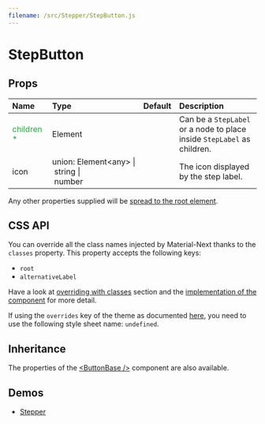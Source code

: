 ```yaml
---
filename: /src/Stepper/StepButton.js
---
```


<!--- This documentation is automatically generated, do not try to edit it. -->

# StepButton



## Props

| Name | Type | Default | Description |
|:-----|:-----|:--------|:------------|
| <span style="color: #31a148">children *</span> | Element |  | Can be a `StepLabel` or a node to place inside `StepLabel` as children. |
| icon | union:&nbsp;Element&lt;any>&nbsp;&#124;<br>&nbsp;string&nbsp;&#124;<br>&nbsp;number<br> |  | The icon displayed by the step label. |

Any other properties supplied will be [spread to the root element](/guides/api#spread).

## CSS API

You can override all the class names injected by Material-Next thanks to the `classes` property.
This property accepts the following keys:
- `root`
- `alternativeLabel`

Have a look at [overriding with classes](/customization/overrides#overriding-with-classes) section
and the [implementation of the component](https://github.com/@material-next/core/@material-next/core/tree/v1-beta/src/Stepper/StepButton.js)
for more detail.

If using the `overrides` key of the theme as documented
[here](/customization/themes#customizing-all-instances-of-a-component-type),
you need to use the following style sheet name: `undefined`.

## Inheritance

The properties of the [&lt;ButtonBase /&gt;](/api/button-base) component are also available.

## Demos

- [Stepper](/demos/stepper)

